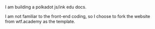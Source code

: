 

I am building a polkadot js/ink edu docs.

I am not familiar to the front-end coding, so I choose to fork the website from wtf.academy as the template. 

